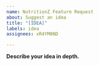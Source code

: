 ```yaml
---
name: NutritionZ Feature Request
about: Suggest an idea
title: "[IDEA]"
labels: idea
assignees: xR4YM0ND

---
```


**Describe your idea in depth.**
